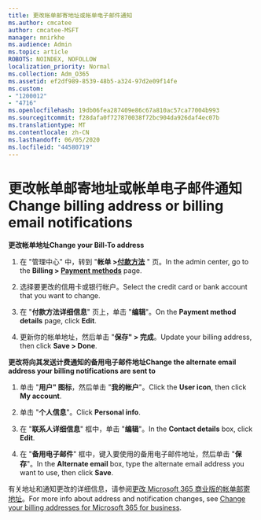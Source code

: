 ```yaml
---
title: 更改帐单邮寄地址或帐单电子邮件通知
ms.author: cmcatee
author: cmcatee-MSFT
manager: mnirkhe
ms.audience: Admin
ms.topic: article
ROBOTS: NOINDEX, NOFOLLOW
localization_priority: Normal
ms.collection: Adm_O365
ms.assetid: ef2df989-8539-48b5-a324-97d2e09f14fe
ms.custom:
- "1200012"
- "4716"
ms.openlocfilehash: 19db06fea287409e86c67a810ac57ca77004b993
ms.sourcegitcommit: f28dafa0f727870038f72bc904da926daf4ec07b
ms.translationtype: MT
ms.contentlocale: zh-CN
ms.lasthandoff: 06/05/2020
ms.locfileid: "44580719"
---
```

# <a name="change-billing-address-or-billing-email-notifications"></a><span data-ttu-id="d99da-102">更改帐单邮寄地址或帐单电子邮件通知</span><span class="sxs-lookup"><span data-stu-id="d99da-102">Change billing address or billing email notifications</span></span>

<span data-ttu-id="d99da-103">**更改帐单地址**</span><span class="sxs-lookup"><span data-stu-id="d99da-103">**Change your Bill-To address**</span></span>

1. <span data-ttu-id="d99da-104">在 "管理中心" 中，转到 "**帐单 >[付款方法](https://go.microsoft.com/fwlink/p/?linkid=2018806)** " 页。</span><span class="sxs-lookup"><span data-stu-id="d99da-104">In the admin center, go to the **Billing > [Payment methods](https://go.microsoft.com/fwlink/p/?linkid=2018806)** page.</span></span>

2. <span data-ttu-id="d99da-105">选择要更改的信用卡或银行帐户。</span><span class="sxs-lookup"><span data-stu-id="d99da-105">Select the credit card or bank account that you want to change.</span></span>

3. <span data-ttu-id="d99da-106">在 "**付款方法详细信息**" 页上，单击 "**编辑**"。</span><span class="sxs-lookup"><span data-stu-id="d99da-106">On the **Payment method details** page, click **Edit**.</span></span>

4. <span data-ttu-id="d99da-107">更新你的帐单地址，然后单击 "**保存" > 完成**。</span><span class="sxs-lookup"><span data-stu-id="d99da-107">Update your billing address, then click **Save > Done**.</span></span>

<span data-ttu-id="d99da-108">**更改将向其发送计费通知的备用电子邮件地址**</span><span class="sxs-lookup"><span data-stu-id="d99da-108">**Change the alternate email address your billing notifications are sent to**</span></span> 

1. <span data-ttu-id="d99da-109">单击 "**用户" 图标**，然后单击 "**我的帐户**"。</span><span class="sxs-lookup"><span data-stu-id="d99da-109">Click the **User icon**, then click **My account**.</span></span>

2. <span data-ttu-id="d99da-110">单击 "**个人信息**"。</span><span class="sxs-lookup"><span data-stu-id="d99da-110">Click **Personal info**.</span></span>

3. <span data-ttu-id="d99da-111">在 "**联系人详细信息**" 框中，单击 "**编辑**"。</span><span class="sxs-lookup"><span data-stu-id="d99da-111">In the **Contact details** box, click **Edit**.</span></span>

4. <span data-ttu-id="d99da-112">在 "**备用电子邮件**" 框中，键入要使用的备用电子邮件地址，然后单击 "**保存**"。</span><span class="sxs-lookup"><span data-stu-id="d99da-112">In the **Alternate email** box, type the alternate email address you want to use, then click **Save**.</span></span>

<span data-ttu-id="d99da-113">有关地址和通知更改的详细信息，请参阅[更改 Microsoft 365 商业版的帐单邮寄地址](https://docs.microsoft.com/microsoft-365/commerce/billing-and-payments/change-your-billing-addresses?view=o365-worldwide)。</span><span class="sxs-lookup"><span data-stu-id="d99da-113">For more info about address and notification changes, see [Change your billing addresses for Microsoft 365 for business](https://docs.microsoft.com/microsoft-365/commerce/billing-and-payments/change-your-billing-addresses?view=o365-worldwide).</span></span>

